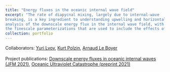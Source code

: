 ```yaml
---
title: "Energy fluxes in the oceanic internal wave field"
excerpt: "The rate of diapycnal mixing, largely due to internal-wave
breaking, is a key ingredient to understanding upwelling and horizontal circulation in the abyssal ocean. We work on developing a first-principles
analysis of the downscale energy flux in the internal wave field, with the aim of providing a solid theoretical background to 
the finescale parameterizations that are used to include the effects of internal waves in the Global Circulation Models. <br/><img src='/images/image1.png' style='width:700px;'>"
collection: portfolio
---
```

Collaborators: [Yuri Lvov](http://wave.math.rpi.edu/), [Kurt Polzin](https://web.whoi.edu/polzin/), [Arnaud Le Boyer](http://www.mod.ucsd.edu/arnaud-le-boyer)<br><br>
Project publications: [Downscale energy fluxes in oceanic internal waves (JFM 2021)](/publications/2020-05-01-downscale-energy-fluxes-internal-waves), [Oceanic Ultraviolet Catastrophe (preprint 2021)](/publications/preprint2)
